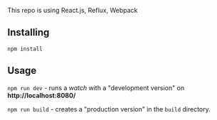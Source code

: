 
This repo is using React.js, Reflux, Webpack


## Installing

`npm install`

## Usage

`npm run dev` - runs a *watch* with a "development version" on **http://localhost:8080/**

`npm run build` - creates a "production version" in the `build` directory.
